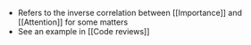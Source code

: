 - Refers to the inverse correlation between [[Importance]] and [[Attention]] for some matters
- See an example in [[Code reviews]]